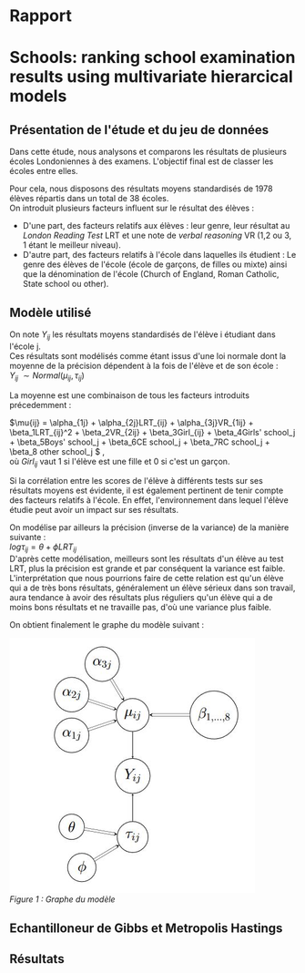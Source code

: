 # Rapport
# Schools: ranking school examination results using multivariate hierarcical models

## Présentation de l'étude et du jeu de données

Dans cette étude, nous analysons et comparons les résultats de plusieurs écoles Londoniennes à des examens. L'objectif final est de classer les écoles entre elles.

Pour cela, nous disposons des résultats moyens standardisés de 1978 élèves répartis dans un total de 38 écoles.  
On introduit plusieurs facteurs influent sur le résultat des élèves : 
- D'une part, des facteurs relatifs aux élèves : leur genre, leur résultat au *London Reading Test* LRT et une note de *verbal reasoning* VR (1,2 ou 3, 1 étant le meilleur niveau).
- D'autre part, des facteurs relatifs à l'école dans laquelles ils étudient : Le genre des élèves de l'école (école de garçons, de filles ou mixte) ainsi que la dénomination de l'école (Church of England, Roman Catholic, State school ou other).

## Modèle utilisé

On note $Y_{ij}$ les résultats moyens standardisés de l'élève i étudiant dans l'école j.  
Ces résultats sont modélisés comme étant issus d'une loi normale dont la moyenne de la précision dépendent à la fois de l'élève et de son école :  
$Y_{ij}$ $\sim Normal(\mu_{ij},\tau_{ij})$

La moyenne est une combinaison de tous les facteurs introduits précedemment :

$\mu{ij} = \alpha_{1j} + \alpha_{2j}LRT_{ij} + \alpha_{3j}VR_{1ij} + \beta_1LRT_{ij}^2 + \beta_2VR_{2ij} + \beta_3Girl_{ij} + \beta_4Girls' school_j + \beta_5Boys' school_j + \beta_6CE school_j + \beta_7RC school_j + \beta_8 other school_j $  ,  
où $Girl_{ij}$ vaut 1 si l'élève est une fille et 0 si c'est un garçon.  

Si la corrélation entre les scores de l'élève à différents tests sur ses résultats moyens est évidente, il est également pertinent de tenir compte des facteurs relatifs à l'école. En effet, l'environnement dans lequel l'élève étudie peut avoir un impact sur ses résultats.

On modélise par ailleurs la précision (inverse de la variance) de la manière suivante :  
$log \tau_{ij} = \theta + \phi LRT_{ij}$  
D'après cette modélisation, meilleurs sont les résultats d'un élève au test LRT, plus la précision est grande et par conséquent la variance est faible.  
L'interprétation que nous pourrions faire de cette relation est qu'un élève qui a de très bons résultats, généralement un élève sérieux dans son travail, aura tendance à avoir des résultats plus réguliers qu'un élève qui a de moins bons résultats et ne travaille pas, d'où une variance plus faible.

On obtient finalement le graphe du modèle suivant :  

![graphe](images\graphe_modele.jpg)  
*Figure 1 : Graphe du modèle*

## Echantilloneur de Gibbs et Metropolis Hastings

## Résultats
